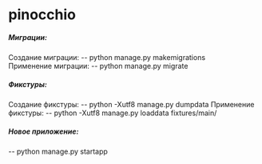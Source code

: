# pinocchio
##### Миграции:
Создание миграции:
-- python manage.py makemigrations  
Применение миграции:
-- python manage.py migrate

##### Фикстуры:
Создание фикстуры:
-- python -Xutf8 manage.py dumpdata
Применение фикстуры:
-- python -Xutf8 manage.py loaddata fixtures/main/

##### Новое приложение:
-- python manage.py startapp
